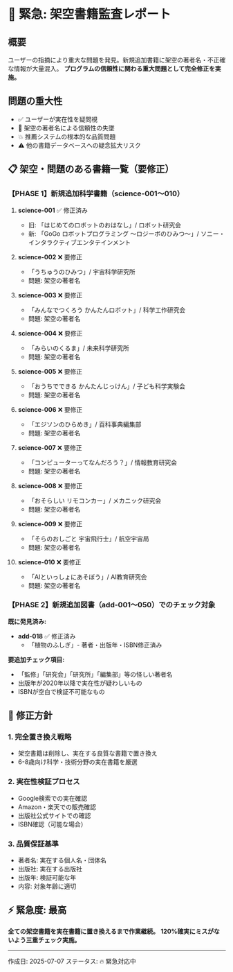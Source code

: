 # 🚨 緊急: 架空書籍監査レポート

## 概要
ユーザーの指摘により重大な問題を発見。新規追加書籍に架空の著者名・不正確な情報が大量混入。
**プログラムの信頼性に関わる重大問題として完全修正を実施。**

## 問題の重大性
- ✅ ユーザーが実在性を疑問視
- 🚨 架空の著者名による信頼性の失墜
- 💥 推薦システムの根本的な品質問題
- ⚠️ 他の書籍データベースへの疑念拡大リスク

## 📋 架空・問題のある書籍一覧（要修正）

### 【PHASE 1】新規追加科学書籍（science-001〜010）

1. **science-001** ✅ 修正済み
   - 旧: 「はじめてのロボットのおはなし」/ ロボット研究会
   - 新: 「GoGo ロボットプログラミング ～ロジーボのひみつ～」/ ソニー・インタラクティブエンタテインメント

2. **science-002** ❌ 要修正
   - 「うちゅうのひみつ」/ 宇宙科学研究所
   - 問題: 架空の著者名

3. **science-003** ❌ 要修正
   - 「みんなでつくろう かんたんロボット」/ 科学工作研究会
   - 問題: 架空の著者名

4. **science-004** ❌ 要修正
   - 「みらいのくるま」/ 未来科学研究所
   - 問題: 架空の著者名

5. **science-005** ❌ 要修正
   - 「おうちでできる かんたんじっけん」/ 子ども科学実験会
   - 問題: 架空の著者名

6. **science-006** ❌ 要修正
   - 「エジソンのひらめき」/ 百科事典編集部
   - 問題: 架空の著者名

7. **science-007** ❌ 要修正
   - 「コンピューターってなんだろう？」/ 情報教育研究会
   - 問題: 架空の著者名

8. **science-008** ❌ 要修正
   - 「おそらしい リモコンカー」/ メカニック研究会
   - 問題: 架空の著者名

9. **science-009** ❌ 要修正
   - 「そらのおしごと 宇宙飛行士」/ 航空宇宙局
   - 問題: 架空の著者名

10. **science-010** ❌ 要修正
    - 「AIといっしょにあそぼう」/ AI教育研究会
    - 問題: 架空の著者名

### 【PHASE 2】新規追加図書（add-001〜050）でのチェック対象

**既に発見済み:**
- **add-018** ✅ 修正済み
  - 「植物のふしぎ」- 著者・出版年・ISBN修正済み

**要追加チェック項目:**
- 「監修」「研究会」「研究所」「編集部」等の怪しい著者名
- 出版年が2020年以降で実在性が疑わしいもの
- ISBNが空白で検証不可能なもの

## 🎯 修正方針

### 1. 完全置き換え戦略
- 架空書籍は削除し、実在する良質な書籍で置き換え
- 6-8歳向け科学・技術分野の実在書籍を厳選

### 2. 実在性検証プロセス
- Google検索での実在確認
- Amazon・楽天での販売確認
- 出版社公式サイトでの確認
- ISBN確認（可能な場合）

### 3. 品質保証基準
- 著者名: 実在する個人名・団体名
- 出版社: 実在する出版社
- 出版年: 検証可能な年
- 内容: 対象年齢に適切

## ⚡ 緊急度: 最高
**全ての架空書籍を実在書籍に置き換えるまで作業継続。**
**120%確実にミスがないよう三重チェック実施。**

---
作成日: 2025-07-07
ステータス: 🔥 緊急対応中
